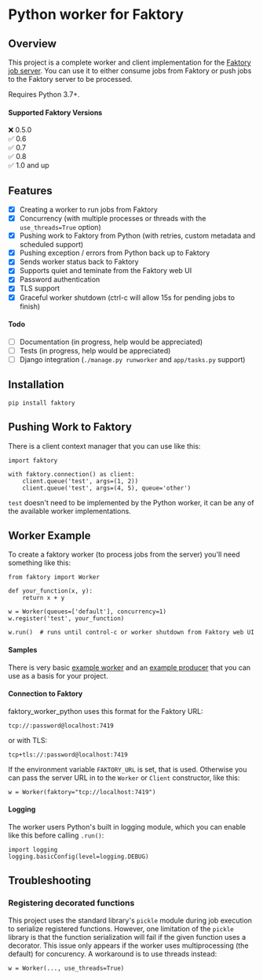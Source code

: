 # Python worker for Faktory

## Overview

This project is a complete worker and client implementation for the [Faktory job server](https://github.com/contribsys/faktory). You can use it to either consume jobs from Faktory or push jobs to the Faktory server to be processed. 

Requires Python 3.7+.

#### Supported Faktory Versions

:x: 0.5.0 <br/>
:white_check_mark: 0.6 <br/>
:white_check_mark: 0.7 <br/>
:white_check_mark: 0.8 <br/>
:white_check_mark: 1.0 and up <br/>

## Features

- [x] Creating a worker to run jobs from Faktory
- [x] Concurrency (with multiple processes or threads with the `use_threads=True` option)
- [x] Pushing work to Faktory from Python (with retries, custom metadata and scheduled support)
- [x] Pushing exception / errors from Python back up to Faktory
- [x] Sends worker status back to Faktory
- [x] Supports quiet and teminate from the Faktory web UI
- [x] Password authentication
- [x] TLS support
- [x] Graceful worker shutdown (ctrl-c will allow 15s for pending jobs to finish)

#### Todo

- [ ] Documentation (in progress, help would be appreciated)
- [ ] Tests (in progress, help would be appreciated)
- [ ] Django integration (`./manage.py runworker` and `app/tasks.py` support)

## Installation

```
pip install faktory
```

## Pushing Work to Faktory

There is a client context manager that you can use like this:

```
import faktory

with faktory.connection() as client:
    client.queue('test', args=(1, 2))
    client.queue('test', args=(4, 5), queue='other')
```

`test` doesn't need to be implemented by the Python worker, it can be any of the available worker implementations.

## Worker Example

To create a faktory worker (to process jobs from the server) you'll need something like this:

```
from faktory import Worker

def your_function(x, y):
    return x + y

w = Worker(queues=['default'], concurrency=1)
w.register('test', your_function)

w.run()  # runs until control-c or worker shutdown from Faktory web UI

```

#### Samples

There is very basic [example worker](examples/worker.py) and an [example producer](examples/producer.py) that you can use as a basis for your project.

#### Connection to Faktory

faktory_worker_python uses this format for the Faktory URL:

`tcp://:password@localhost:7419`

or with TLS:

`tcp+tls://:password@localhost:7419`

If the environment variable `FAKTORY_URL` is set, that is used. Otherwise you can pass the server URL in to the `Worker` or `Client` constructor, like this:

```w = Worker(faktory="tcp://localhost:7419")```

#### Logging

The worker users Python's built in logging module, which you can enable like this before calling `.run()`:

```
import logging
logging.basicConfig(level=logging.DEBUG)
```

## Troubleshooting

### Registering decorated functions

This project uses the standard library's `pickle` module during job execution to serialize registered functions. However, one limitation of the `pickle` library is that the function serialization will fail if the given function uses a decorator. This issue only appears if the worker uses multiprocessing (the default) for concurency. A workaround is to use threads instead:

```
w = Worker(..., use_threads=True)
```
